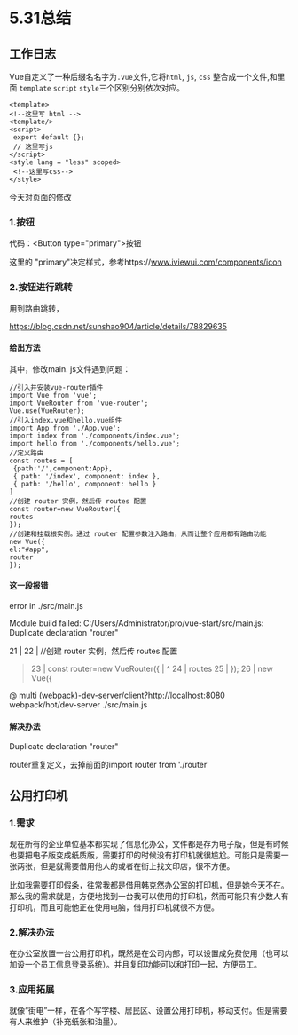 # 5.31总结

## 工作日志

Vue自定义了一种后缀名名字为`.vue`文件,它将`html`, `js`, `css` 整合成一个文件,和里面 `template` `script` `style`三个区别分别依次对应。

```
<template>
<!--这里写 html -->
<template/>
<script>
 export default {};
 // 这里写js
</script>
<style lang = "less" scoped>
 <!--这里写css-->
</style>
```

今天对页面的修改

### 1.按钮

代码：<Button type="primary">按钮</Button>

这里的 "primary"决定样式，参考https://www.iviewui.com/components/icon

### 2.按钮进行跳转

用到路由跳转，

https://blog.csdn.net/sunshao904/article/details/78829635

#### 给出方法

其中，修改main. js文件遇到问题：

```
//引入并安装vue-router插件
import Vue from 'vue';
import VueRouter from 'vue-router';
Vue.use(VueRouter);
//引入index.vue和hello.vue组件
import App from './App.vue';
import index from './components/index.vue';
import hello from './components/hello.vue';
//定义路由
const routes = [
 {path:'/',component:App},
 { path: '/index', component: index },
 { path: '/hello', component: hello }
]
//创建 router 实例，然后传 routes 配置
const router=new VueRouter({
routes
});
//创建和挂载根实例。通过 router 配置参数注入路由，从而让整个应用都有路由功能
new Vue({
el:"#app",
router
});
```

#### 这一段报错

 error  in ./src/main.js

Module build failed: C:/Users/Administrator/pro/vue-start/src/main.js: Duplicate declaration "router"

  21 |
  22 | //创建 router 实例，然后传 routes 配置
> 23 | const router=new VueRouter({
>    |       ^
> 24 | routes
> 25 | });
> 26 | new Vue({

 @ multi (webpack)-dev-server/client?http://localhost:8080 webpack/hot/dev-server ./src/main.js

#### 解决办法

Duplicate declaration "router"

router重复定义，去掉前面的import router from './router' 

## 公用打印机

### 1.需求

现在所有的企业单位基本都实现了信息化办公，文件都是存为电子版，但是有时候也要把电子版变成纸质版，需要打印的时候没有打印机就很尴尬。可能只是需要一张两张，但是就需要借用他人的或者在街上找文印店，很不方便。

比如我需要打印假条，往常我都是借用韩克然办公室的打印机，但是她今天不在。那么我的需求就是，方便地找到一台我可以使用的打印机，然而可能只有少数人有打印机，而且可能他正在使用电脑，借用打印机就很不方便。

### 2.解决办法

在办公室放置一台公用打印机，既然是在公司内部，可以设置成免费使用（也可以加设一个员工信息登录系统）。并且复印功能可以和打印一起，方便员工。

### 3.应用拓展

就像“街电”一样，在各个写字楼、居民区、设置公用打印机，移动支付。但是需要有人来维护（补充纸张和油墨）。